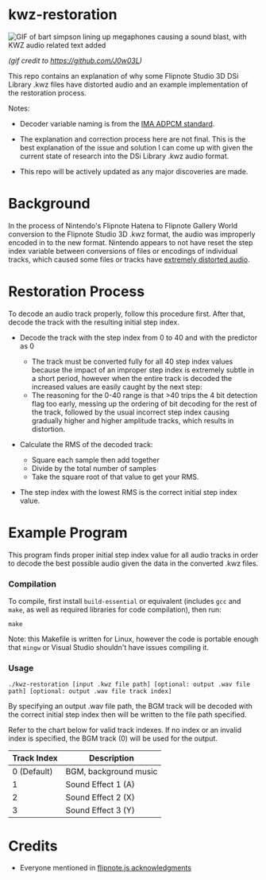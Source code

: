 # kwz-restoration

![GIF of bart simpson lining up megaphones causing a sound blast, with KWZ audio related text added](https://media1.tenor.com/m/2Z5rWwWHnk4AAAAd/kwz-kwz-audio.gif)

*(gif credit to https://github.com/J0w03L)*

This repo contains an explanation of why some Flipnote Studio 3D DSi Library .kwz files have distorted audio and an example implementation of the restoration process.

Notes:

- Decoder variable naming is from the [IMA ADPCM standard](http://www.cs.columbia.edu/~hgs/audio/dvi/IMA_ADPCM.pdf).

- The explanation and correction process here are not final. This is the best explanation of the issue and solution I can come up with given the current state of research into the DSi Library .kwz audio format.

- This repo will be actively updated as any major discoveries are made.


# Background
In the process of Nintendo's Flipnote Hatena to Flipnote Gallery World conversion to the Flipnote Studio 3D .kwz format, the audio was improperly encoded in to the new format. Nintendo appears to not have reset the step index variable between conversions of files or encodings of individual tracks, which caused some files or tracks have [extremely distorted audio](https://twitter.com/AustinSudomemo/status/1220367326085832704).


# Restoration Process
To decode an audio track properly, follow this procedure first. After that, decode the track with the resulting initial step index.

- Decode the track with the step index from 0 to 40 and with the predictor as 0
    - The track must be converted fully for all 40 step index values because the impact of an improper step index is extremely subtle in a short period, however when the entire track is decoded the increased values are easily caught by the next step:
    - The reasoning for the 0-40 range is that >40 trips the 4 bit detection flag too early, messing up the ordering of bit decoding for the rest of the track, followed by the usual incorrect step index causing gradually higher and higher amplitude tracks, which results in distortion.

- Calculate the RMS of the decoded track:
    - Square each sample then add together
    - Divide by the total number of samples
    - Take the square root of that value to get your RMS.

- The step index with the lowest RMS is the correct initial step index value.


# Example Program
This program finds proper initial step index value for all audio tracks in order to decode the best possible audio given the data in the converted .kwz files.

### Compilation
To compile, first install `build-essential` or equivalent (includes `gcc` and `make`, as well as required libraries for code compilation), then run:

```shell
make
```

Note: this Makefile is written for Linux, however the code is portable enough that `mingw` or Visual Studio shouldn't have issues compiling it.

### Usage
`./kwz-restoration [input .kwz file path] [optional: output .wav file path] [optional: output .wav file track index]`

By specifying an output .wav file path, the BGM track will be decoded with the correct initial step index then will be written to the file path specified.

Refer to the chart below for valid track indexes. If no index or an invalid index is specified, the BGM track (0) will be used for the output.

| Track Index | Description           |
|-------------|-----------------------|
| 0 (Default) | BGM, background music |
| 1           | Sound Effect 1 (A)    |
| 2           | Sound Effect 2 (X)    |
| 3           | Sound Effect 3 (Y)    |


# Credits
- Everyone mentioned in [flipnote.js acknowledgments](https://flipnote.js.org/pages/docs/acknowledgements.html)
